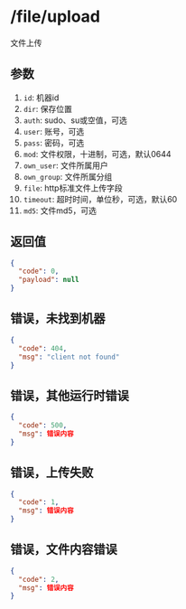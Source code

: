 # /file/upload

文件上传

## 参数

1. `id`: 机器id
2. `dir`: 保存位置
3. `auth`: sudo、su或空值，可选
4. `user`: 账号，可选
5. `pass`: 密码，可选
6. `mod`: 文件权限，十进制，可选，默认0644
7. `own_user`: 文件所属用户
8. `own_group`: 文件所属分组
9. `file`: http标准文件上传字段
10. `timeout`: 超时时间，单位秒，可选，默认60
11. `md5`: 文件md5，可选

## 返回值

```json
{
  "code": 0,
  "payload": null
}
```

## 错误，未找到机器

```json
{
  "code": 404,
  "msg": "client not found"
}
```

## 错误，其他运行时错误

```json
{
  "code": 500,
  "msg": 错误内容
}
```

## 错误，上传失败

```json
{
  "code": 1,
  "msg": 错误内容
}
```

## 错误，文件内容错误

```json
{
  "code": 2,
  "msg": 错误内容
}
```
